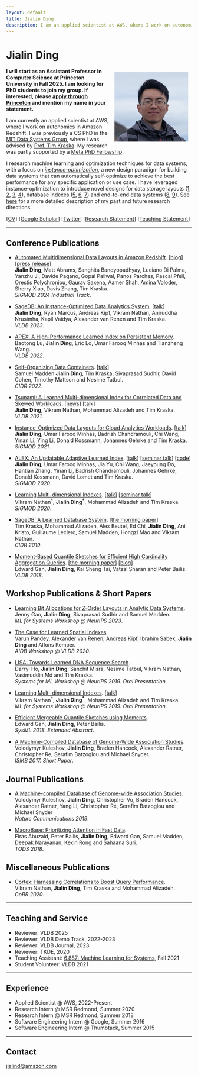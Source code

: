 ```yaml
---
layout: default
title: Jialin Ding
description: I am an applied scientist at AWS, where I work on autonomics in Amazon Redshift. I will start as an Assistant Professor in Computer Science at Princeton University in Fall 2025. I was previously a CS PhD in the MIT Data Systems Group, where my research focused on applying machine learning to database systems.
---
```


# Jialin Ding
<img src="/static/jialin.jpg" alt="Jialin" style="width: 200px; height: 189px; float: right; margin: 10px"/>
<!-- ![Jialin](/static/jialin.jpg) -->

**I will start as an Assistant Professor in Computer Science at Princeton University in Fall 2025. I am looking for PhD students to join my group. If interested, please [apply through Princeton](https://graduate-apply.princeton.edu/apply/) and mention my name in your statement.**

I am currently an applied scientist at AWS, where I work on autonomics in Amazon Redshift. I was previously a CS PhD in the [MIT Data Systems Group](http://dsg.csail.mit.edu/), where I was advised by [Prof. Tim Kraska](http://people.csail.mit.edu/kraska/). My research was partly supported by a [Meta PhD Fellowship](https://research.fb.com/fellows/ding-jialin/).

I research machine learning and optimization techniques for data systems, with a focus on [_instance-optimization_](https://dspace.mit.edu/handle/1721.1/147396), a new design paradigm for building data systems that can automatically self-optimize to achieve the best performance for any specific application or use case. I have leveraged instance-optimization to introduce novel designs for data storage layouts ([1](https://arxiv.org/pdf/1912.01668.pdf), [2](https://arxiv.org/pdf/2006.13282.pdf), [3](https://www.microsoft.com/en-us/research/uploads/prod/2021/04/msr-mto-sigmod.pdf), [4](https://www.amazon.science/publications/automated-multidimensional-data-layouts-in-amazon-redshift)), database indexes ([5](https://arxiv.org/pdf/1905.08898.pdf), [6](https://arxiv.org/pdf/2105.00683.pdf), [7](https://arxiv.org/pdf/1910.04728.pdf)) and end-to-end data systems ([8](https://www.vldb.org/pvldb/vol15/p4062-ding.pdf), [9](http://cidrdb.org/cidr2022/papers/p44-madden.pdf)). See [here](/research_statement.pdf) for a more detailed description of my past and future research directions.

[[CV](/cv.pdf)] [[Google Scholar](https://scholar.google.com/citations?user=uUiXiMIAAAAJ)] [[Twitter](https://twitter.com/jialin_ding)] [[Research Statement](/research_statement.pdf)] [[Teaching Statement](/teaching_statement.pdf)]

---

## Conference Publications

- [Automated Multidimensional Data Layouts in Amazon Redshift](https://www.amazon.science/publications/automated-multidimensional-data-layouts-in-amazon-redshift). [[blog](https://aws.amazon.com/blogs/big-data/improve-performance-of-workloads-containing-repetitive-scan-filters-with-multidimensional-data-layout-sort-keys-in-amazon-redshift/)] [[press release](https://aws.amazon.com/about-aws/whats-new/2023/11/amazon-redshift-multidimensional-data-layouts-preview/)]<br>
**Jialin Ding**, Matt Abrams, Sanghita Bandyopadhyay, Luciano Di Palma, Yanzhu Ji, Davide Pagano, Gopal Paliwal, Panos Parchas, Pascal Pfeil, Orestis Polychroniou, Gaurav Saxena, Aamer Shah, Amina Voloder, Sherry Xiao, Davis Zhang, Tim Kraska. <br>
*SIGMOD 2024 Industrial Track*.

- [SageDB: An Instance-Optimized Data Analytics System](https://www.vldb.org/pvldb/vol15/p4062-ding.pdf). [[talk](https://www.youtube.com/watch?v=N1Y9B0nLSxY)]<br>
**Jialin Ding**, Ryan Marcus, Andreas Kipf, Vikram Nathan, Aniruddha Nrusimha, Kapil Vaidya, Alexander van Renen and Tim Kraska. <br>
*VLDB 2023*.

- [APEX: A High-Performance Learned Index on Persistent Memory](https://arxiv.org/pdf/2105.00683.pdf).<br>
Baotong Lu, **Jialin Ding**, Eric Lo, Umar Farooq Minhas and Tianzheng Wang. <br>
*VLDB 2022*.

- [Self-Organizing Data Containers](http://cidrdb.org/cidr2022/papers/p44-madden.pdf). [[talk](https://www.youtube.com/watch?v=y9iprITX7CQ)]<br>
Samuel Madden **Jialin Ding**, Tim Kraska, Sivaprasad Sudhir, David Cohen, Timothy Mattson and Nesime Tatbul. <br>
*CIDR 2022*.

- [Tsunami: A Learned Multi-dimensional Index for Correlated Data and Skewed Workloads](https://arxiv.org/pdf/2006.13282.pdf). [[news](https://news.mit.edu/2020/mit-data-systems-learn-be-better-tsunami-bao-0810)] [[talk](https://www.youtube.com/watch?v=16rJmrtnKK0)]<br> 
**Jialin Ding**, Vikram Nathan, Mohammad Alizadeh and Tim Kraska. <br>
*VLDB 2021*.

- [Instance-Optimized Data Layouts for Cloud Analytics Workloads](https://www.microsoft.com/en-us/research/uploads/prod/2021/04/msr-mto-sigmod.pdf). [[talk](https://www.youtube.com/watch?v=XrugPIU1J3E)]<br>
**Jialin Ding**, Umar Farooq Minhas, Badrish Chandramouli, Chi Wang, Yinan Li, Ying Li, Donald Kossmann, Johannes Gehrke and Tim Kraska. <br>
*SIGMOD 2021*.

- [ALEX: An Updatable Adaptive Learned Index](https://arxiv.org/pdf/1905.08898.pdf). [[talk](https://www.youtube.com/watch?v=wVxbOcwYZ8I)] [[seminar talk](https://www.youtube.com/watch?v=Zv04F380hCw)] [[code](https://github.com/microsoft/ALEX)]<br>
**Jialin Ding**, Umar Farooq Minhas, Jia Yu, Chi Wang, Jaeyoung Do, Hantian Zhang, Yinan Li, Badrish Chandramouli, Johannes Gehrke, Donald Kossmann, David Lomet and Tim Kraska. <br>
*SIGMOD 2020*.

- [Learning Multi-dimensional Indexes](https://arxiv.org/pdf/1912.01668.pdf). [[talk](https://slideslive.com/38922481/contributed-talk-3-learning-multidimensional-indexes)] [[seminar talk](https://drive.google.com/file/d/13D6f_f7N018Cim4_crL0NJkjWAuKOjHg/view)]<br>
Vikram Nathan<sup>\*</sup>, **Jialin Ding<sup>\*</sup>**, Mohammad Alizadeh and Tim Kraska. <br>
*SIGMOD 2020*.

- [SageDB: A Learned Database System](http://cidrdb.org/cidr2019/papers/p117-kraska-cidr19.pdf). [[the morning paper](https://blog.acolyer.org/2019/01/16/sagedb-a-learned-database-system/)]<br>
Tim Kraska, Mohammad Alizadeh, Alex Beutel, Ed Chi, **Jialin Ding**, Ani Kristo, Guillaume Leclerc, Samuel Madden, Hongzi Mao and Vikram Nathan. <br>
*CIDR 2019*.

- [Moment-Based Quantile Sketches for Efficient High Cardinality Aggregation Queries](https://arxiv.org/pdf/1803.01969.pdf). [[the morning paper](https://blog.acolyer.org/2018/10/31/moment-based-quantile-sketches-for-efficient-high-cardinality-aggregation-queries/)] [[blog](https://dawn.cs.stanford.edu/2018/08/29/moments/)]<br>
Edward Gan, **Jialin Ding**, Kai Sheng Tai, Vatsal Sharan and Peter Bailis. <br>
*VLDB 2018*.

## Workshop Publications & Short Papers

- [Learning Bit Allocations for Z-Order Layouts in Analytic Data Systems](https://mlforsystems.org/assets/papers/neurips2023/paper6.pdf).<br>
Jenny Gao, **Jialin Ding**, Sivaprasad Sudhir and Samuel Madden. <br>
*ML for Systems Workshop @ NeurIPS 2023*.

- [The Case for Learned Spatial Indexes](https://sites.google.com/view/aidb2020). <br>
Varun Pandey, Alexander van Renen, Andreas Kipf, Ibrahim Sabek, **Jialin Ding** and Alfons Kemper. <br>
*AIDB Workshop @ VLDB 2020*.

- [LISA: Towards Learned DNA Sequence Search](https://arxiv.org/pdf/1910.04728.pdf). <br>
Darryl Ho, **Jialin Ding**, Sanchit Misra, Nesime Tatbul, Vikram Nathan, Vasimuddin Md and Tim Kraska. <br>
*Systems for ML Workshop @ NeurIPS 2019. Oral Presentation*.

- [Learning Multi-dimensional Indexes](http://mlforsystems.org/assets/papers/neurips2019/learning_nathan_2019.pdf). [[talk](https://slideslive.com/38922481/contributed-talk-3-learning-multidimensional-indexes)]<br>
Vikram Nathan<sup>\*</sup>, **Jialin Ding<sup>\*</sup>**, Mohammad Alizadeh and Tim Kraska. <br>
*ML for Systems Workshop @ NeurIPS 2019. Oral Presentation*.

- [Efficient Mergeable Quantile Sketches using Moments](http://dawn.cs.stanford.edu/pubs/gan2018emerge.pdf). <br>
Edward Gan, **Jialin Ding**, Peter Bailis. <br>
*SysML 2018. Extended Abstract*.

- [A Machine-Compiled Database of Genome-Wide Association Studies](https://drive.google.com/file/d/0B4y0zfdRviKsRW5Zd0FBVlFIa3c/view). <br>
Volodymyr Kuleshov, **Jialin Ding**, Braden Hancock, Alexander Ratner, Christopher Re, Serafim Batzoglou and Michael Snyder. <br>
*ISMB 2017. Short Paper*.

## Journal Publications

- [A Machine-compiled Database of Genome-wide Association Studies](https://www.nature.com/articles/s41467-019-11026-x). <br>
Volodymyr Kuleshov, **Jialin Ding**, Christopher Vo, Braden Hancock, Alexander Ratner, Yang Li, Christopher Ré, Serafim Batzoglou and Michael Snyder <br>
*Nature Communications 2019*.

- [MacroBase: Prioritizing Attention in Fast Data](https://dl.acm.org/citation.cfm?doid=3298792.3276463). <br>
Firas Abuzaid, Peter Bailis, **Jialin Ding**, Edward Gan, Samuel Madden, Deepak Narayanan, Kexin Rong and Sahaana Suri. <br>
*TODS 2018*.

## Miscellaneous Publications

- [Cortex: Harnessing Correlations to Boost Query Performance](https://arxiv.org/pdf/2012.06683.pdf).<br>
Vikram Nathan, **Jialin Ding**, Tim Kraska and Mohammad Alizadeh. <br>
*CoRR 2020*.

---

## Teaching and Service

- Reviewer: VLDB 2025
- Reviewer: VLDB Demo Track, 2022-2023
- Reviewer: VLDB Journal, 2023
- Reviewer: TKDE, 2020
- Teaching Assistant: [6.887: Machine Learning for Systems](http://dsg.csail.mit.edu/6.887/), Fall 2021 
- Student Volunteer: VLDB 2021

---

## Experience

- Applied Scientist @ AWS, 2022-Present
- Research Intern @ MSR Redmond, Summer 2020
- Research Intern @ MSR Redmond, Summer 2018
- Software Engineering Intern @ Google, Summer 2016
- Software Engineering Intern @ Thumbtack, Summer 2015

___

## Contact

jialind@amazon.com
